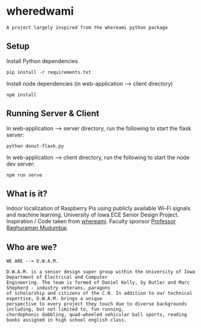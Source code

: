 # wheredwami

```
A project largely inspired from the whereami python package
```

## Setup
Install Python dependencies
```
pip install -r requirements.txt
```
Install node dependencies (in web-application --> client directory)
```
npm install
```

## Running Server & Client
In web-application --> server directory, run the following to start the flask server:
```
python donut-flask.py
```
In web-application --> client directory, run the following to start the node dev server:
```
npm run serve
```



## What is it?
Indoor localization of Raspberry Pis using publicly available Wi-Fi signals and machine learning. University of Iowa ECE Senior Design Project. Inspiration / Code taken from [whereami](https://github.com/kootenpv/whereami). Faculty sponsor [Professor Raghuraman Mudumbai](https://www.engineering.uiowa.edu/faculty-staff/raghuraman-mudumbai). 

## Who are we?
```WE ARE --> D.W.A.M.```

```
D.W.A.M. is a senior design super group within the University of Iowa Department of Electrical and Computer 
Engineering. The team is formed of Daniel Kelly, Sy Butler and Marc Shepherd - industry veterans, paragons 
of scholarship and citizens of the C.N. In addition to our technical expertise, D.W.A.M. brings a unique 
perspective to every project they touch due to diverse backgrounds including, but not limited to, fun running, 
chordophonic dabbling, quad-wheeled vehicular ball sports, reading books assigned in high school english class.
```
